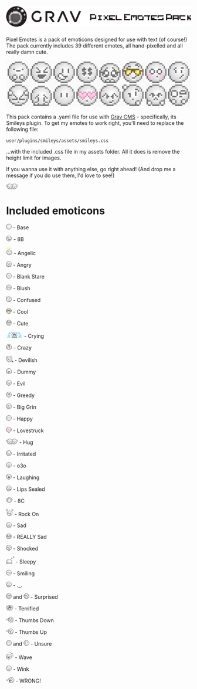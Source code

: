 # ![Grav Smileys Data Pack - Simple Smileys](assets/logo.png)

Pixel Emotes is a pack of emoticons designed for use with text (of course!)
The pack currently includes 39 different emotes, all hand-pixelled and all really damn cute.

![Grav Smileys Data Pack - Simple Smileys](assets/preview.png)

This pack contains a .yaml file for use with [Grav CMS](http://getgrav.org) - specifically, its Smileys plugin. To get my emotes to work right, you'll need to replace the following file:

    user/plugins/smileys/assets/smileys.css

...with the included .css file in my assets folder. All it does is remove the height limit for images.

If you wanna use it with anything else, go right ahead! (And drop me a message if you do use them, I'd love to see!)

![Hug](hug.png)

# Included emoticons

![Base](_base.png) - Base

![8B](8B.png) - 8B

![Angel](angel.png) - Angelic

![Angry](angry.png) - Angry

![Blank Stare](speechless.png) - Blank Stare

![Blush](blushing.png) - Blush

![Confused](confused.png) - Confused

![Cool](cool.png) - Cool

![Cute](cute.png) - Cute

![Crying](crying.png) - Crying

![La la la](madness.gif) - Crazy

![Devil](devil.png) - Devilish

![Dummy](stupid.png) - Dummy

![Evil](evil.png) - Evil

![Greed](greedy.png) - Greedy

![Grin](grinning.png) - Big Grin

![Happy](happy_smiling.png) - Happy

![Lovestruck](heart.png) - Lovestruck

![Hug](hug.png) - Hug

![Irritated](irritated.png) - Irritated

![Duckface](kissing.png) - o3o

![Laughing](laughing.png) - Laughing

![Lips Sealed](lips_sealed.png) - Lips Sealed

![Pouting](pouting.png) - 8C

![Rock On!](rockon.png) - Rock On

![Sad](frowning.png) - Sad

![Very Sad](verysad.png) - REALLY Sad

![Shock](gasping.png) - Shocked

![Sleepy](tired.png) - Sleepy

![Smile](smiling.png) - Smiling

![Serious Face](srsface.png) - ._.

![Surprised](surprised.png) and ![Surprised](surprised_2.png) - Surprised

![Terrified](terrified.png) - Terrified

![Thumbs Down](thumbs_down.png) - Thumbs Down

![Thumbs Up](thumbs_up.png) - Thumbs Up

![Unsure](unsure.png) and ![Unsure](unsure_2.png) - Unsure

![Wave](wave.png) - Wave

![Wink](winking.png) - Wink

![Wrong](wrong.png) - WRONG!
